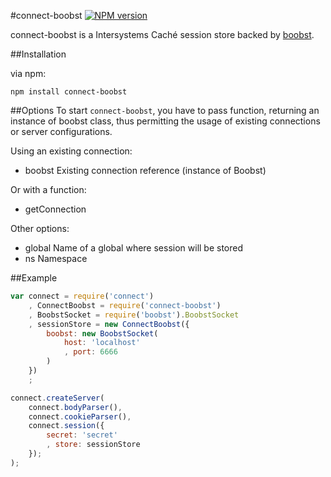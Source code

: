 #connect-boobst
[![NPM version](https://badge.fury.io/js/connect-boobst.png)](http://badge.fury.io/js/connect-boobst)

connect-boobst is a Intersystems Caché session store backed by [boobst](https://github.com/agsh/boobst).

##Installation

via npm:

```
npm install connect-boobst
```

##Options
To start ```connect-boobst```, you have to pass function, returning an instance of boobst class, thus permitting the
usage of existing connections or server configurations.

Using an existing connection:
+ boobst Existing connection reference (instance of Boobst)

Or with a function:
+ getConnection

Other options:
+ global Name of a global where session will be stored
+ ns Namespace

##Example

``` Javascript
var connect = require('connect')
    , ConnectBoobst = require('connect-boobst')
    , BoobstSocket = require('boobst').BoobstSocket
    , sessionStore = new ConnectBoobst({
    	boobst: new BoobstSocket(
            host: 'localhost'
            , port: 6666
    	)
    })
    ;

connect.createServer(
    connect.bodyParser(),
    connect.cookieParser(),
    connect.session({
        secret: 'secret'
        , store: sessionStore
    });
);
```
